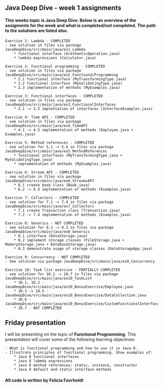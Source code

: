 ## Java Deep Dive - week 1 assignments

#### This weeks topic is Java Deep Dive. Below is an overview of the assigments for the week and what is completed/not completed. The path to the solutions are listed also.  

    Exercise 1: Lambda - COMPLETED
    - see solution in files via package JavaDeepDive/src/main/java/ex1_Lambda
        * functional interface (ArethmeticOperation.java)
        * lambda expressions (Calculator.java)

    Exercise 2: Functional programming - COMPLETED
    - see solution in files via package JavaDeepDive/src/main/java/ex2_FunctionalProgramming
        * 2.1 functional interface (MyTransformingType.java) 
        * 2.2 functional interface (MyValidatingType.java)
        * 2.3 implementation of methods (MyExamples.java)

    Exercise 3: Functional interfaces - COMPLETED
    - see solution in files via package JavaDeepDive/src/main/java/ex3_FunctionalInterfaces
        * 3.1 -> 3.5 implentation of interfaces (InterfaceExamples.java)

    Exercise 4: Time API - COMPLETED
    - see solution in files via package JavaDeepDive/src/main/java/ex4_TimeAPI
        * 4.1 -> 4.5 implementation of methods (Employee.java + Examples.java)

    Exercise 5: Method references - COMPLETED 
    - see solution for 5.1 -> 5.4 in files via package JavaDeepDive/src/main/java/ex5_MethodReferences
        * functional interfaces (MyTransformingType.java + MyValidatingType.java)
        * implementation of methods (MyExamples.java)

    Exercise 6: Stream API - COMPLETED
    - see solution in files via package JavaDeepDive/src/main/java/ex6_StreamsAPI
        * 6.1 create book class (Book.java)
        * 6.2 -> 6.5 implementation of methods (Examples.java)

    Exercise 7: Collectors - COMPLETED
    - see solution for 7.1 -> 7.4 in files via package JavaDeepDive/src/main/java/ex7_Collectors
        * 7.1 create Transaction class (Transaction.java)
        * 7.2 -> 7.4 implementation of methods (Examples.java)

    Exercise 8: Generics - NOT COMPLETED
    - see solution for 8.1 -> 8.3 in files via package JavaDeepDive/src/main/java/ex8_Generics
        * 8.1 interface (DataStorage.java)
        * 8.2 implement storage classes (FileStorage.java + MemoryStorage.java + DatabaseStorage.java)
        * 8.3 demonstrate usage of storage classes (DataStorageApp.java)

    Exercise 9: Concurrency - NOT COMPLETED
    - See solution via package JavaDeepDive/src/main/java/ex9_Concurrency

    Exercise 10: Task list exercise - PARTIALLY COMPLETED
    - see solution for 10.1 -> 10.7 in files via package JavaDeepDive/src/main/java/ex10_TaskList
        * 10.1, 10.2 - JavaDeepDive/src/main/java/ex10_BonusExercise/Employee.java  
        * 10.3 -> 10.5 - JavaDeepDive/src/main/java/ex10_BonusExercise/DataCollection.java 
        * 10.6 - JavaDeepDive/src/main/java/ex10_BonusExercise/CustomFunctionalInterfaces.java
        * 10.7 - NOT COMPLETED

## Friday presentation
I will be presenting on the topic of **Functional Programming**. This presentation will cover some of the following learning objectives: 

    - What is functional programming and how to use it in Java 8.
    - Illustrate principles of functional programming. Show examples of:
        * Java 8 functional interfaces
        * Java 8 labmda expressions
        * Java 8 method references: static, instance, constructor
        * Java 8 default and static interface methods

#### All code is written by Felicia Favrholdt